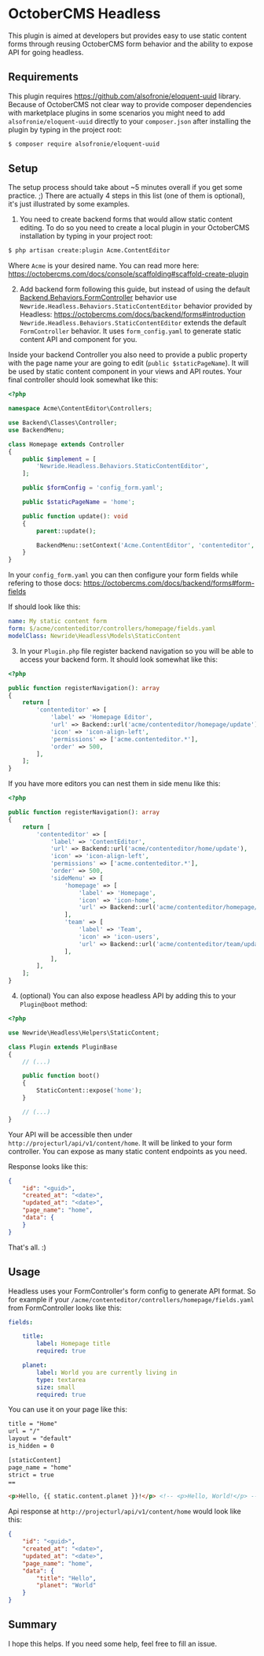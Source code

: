 # OctoberCMS Headless

This plugin is aimed at developers but provides easy to use static content
forms through reusing OctoberCMS form behavior and the ability to expose API
for going headless.

## Requirements

This plugin requires https://github.com/alsofronie/eloquent-uuid library.
Because of OctoberCMS not clear way to provide composer dependencies with
marketplace plugins in some scenarios you might need to add
`alsofronie/eloquent-uuid` directly to your `composer.json` after installing
the plugin by typing in the project root:

```bash
$ composer require alsofronie/eloquent-uuid
```

## Setup

The setup process should take about ~5 minutes overall if you get some
practice. ;) There are actually 4 steps in this list (one of them is optional),
it's just illustrated by some examples.

1. You need to create backend forms that would allow static content editing.
To do so you need to create a local plugin in your OctoberCMS installation by
typing in your project root:

```bash
$ php artisan create:plugin Acme.ContentEditor
```

Where `Acme` is your desired name. You can read more here:
https://octobercms.com/docs/console/scaffolding#scaffold-create-plugin

2. Add backend form following this guide, but instead of using the default
[Backend.Behaviors.FormController](https://octobercms.com/docs/api) behavior
use `Newride.Headless.Behaviors.StaticContentEditor` behavior provided by
Headless:
https://octobercms.com/docs/backend/forms#introduction
`Newride.Headless.Behaviors.StaticContentEditor` extends the default
`FormController` behavior. It uses `form_config.yaml` to generate static
content API and component for you.

Inside your backend Controller you also need to provide a public property with
the page name your are going to edit (`public $staticPageName`). It will be
used by static content component in your views and API routes. Your final
controller should look somewhat like this:

```php
<?php

namespace Acme\ContentEditor\Controllers;

use Backend\Classes\Controller;
use BackendMenu;

class Homepage extends Controller
{
    public $implement = [
        'Newride.Headless.Behaviors.StaticContentEditor',
    ];

    public $formConfig = 'config_form.yaml';

    public $staticPageName = 'home';

    public function update(): void
    {
        parent::update();

        BackendMenu::setContext('Acme.ContentEditor', 'contenteditor', 'homepage');
    }
}
```

In your `config_form.yaml` you can then configure your form fields while
refering to those docs: https://octobercms.com/docs/backend/forms#form-fields

If should look like this:

```yaml
name: My static content form
form: $/acme/contenteditor/controllers/homepage/fields.yaml
modelClass: Newride\Headless\Models\StaticContent
```

3. In your `Plugin.php` file register backend navigation so you will be able
to access your backend form. It should look somewhat like this:

```php
<?php

public function registerNavigation(): array
{
    return [
        'contenteditor' => [
            'label' => 'Homepage Editor',
            'url' => Backend::url('acme/contenteditor/homepage/update'),
            'icon' => 'icon-align-left',
            'permissions' => ['acme.contenteditor.*'],
            'order' => 500,
        ],
    ];
}
```

If you have more editors you can nest them in side menu like this:

```php
<?php

public function registerNavigation(): array
{
    return [
        'contenteditor' => [
            'label' => 'ContentEditor',
            'url' => Backend::url('acme/contenteditor/home/update'),
            'icon' => 'icon-align-left',
            'permissions' => ['acme.contenteditor.*'],
            'order' => 500,
            'sideMenu' => [
                'homepage' => [
                    'label' => 'Homepage',
                    'icon' => 'icon-home',
                    'url' => Backend::url('acme/contenteditor/homepage/update'),
                ],
                'team' => [
                    'label' => 'Team',
                    'icon' => 'icon-users',
                    'url' => Backend::url('acme/contenteditor/team/update'),
                ],
            ],
        ],
    ];
}
```

4. (optional) You can also expose headless API by adding this to your
`Plugin@boot` method:

```php
<?php

use Newride\Headless\Helpers\StaticContent;

class Plugin extends PluginBase
{
    // (...)

    public function boot()
    {
        StaticContent::expose('home');
    }

    // (...)
}
```

Your API will be accessible then under `http://projecturl/api/v1/content/home`.
It will be linked to your form controller. You can expose as many static
content endpoints as you need.

Response looks like this:

```json
{
    "id": "<guid>",
    "created_at": "<date>",
    "updated_at": "<date>",
    "page_name": "home",
    "data": {
    }
}
```

That's all. :)

## Usage

Headless uses your FormController's form config to generate API format. So for
example if your `/acme/contenteditor/controllers/homepage/fields.yaml` from
FormController looks like this:

```yaml
fields:

    title:
        label: Homepage title
        required: true

    planet:
        label: World you are currently living in
        type: textarea
        size: small
        required: true
```

You can use it on your page like this:

```html
title = "Home"
url = "/"
layout = "default"
is_hidden = 0

[staticContent]
page_name = "home"
strict = true
==

<p>Hello, {{ static.content.planet }}!</p> <!-- <p>Hello, World!</p> -->
```

Api response at `http://projecturl/api/v1/content/home` would look like this:

```json
{
    "id": "<guid>",
    "created_at": "<date>",
    "updated_at": "<date>",
    "page_name": "home",
    "data": {
        "title": "Hello",
        "planet": "World"
    }
}
```

## Summary

I hope this helps. If you need some help, feel free to fill an issue.
